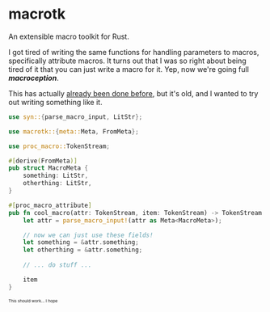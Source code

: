 # macrotk
An extensible macro toolkit for Rust.

I got tired of writing the same functions for handling parameters to macros,
specifically attribute macros. It turns out that I was so right about being
tired of it that you can just write a macro for it. Yep, now we're going full
***macroception***.

This has actually [already been done before](https://crates.io/crates/devise),
but it's old, and I wanted to try out writing something like it.

```rust
use syn::{parse_macro_input, LitStr};

use macrotk::{meta::Meta, FromMeta};

use proc_macro::TokenStream;

#[derive(FromMeta)]
pub struct MacroMeta {
    something: LitStr,
    otherthing: LitStr,
}

#[proc_macro_attribute]
pub fn cool_macro(attr: TokenStream, item: TokenStream) -> TokenStream {
    let attr = parse_macro_input!(attr as Meta<MacroMeta>);

    // now we can just use these fields!
    let something = &attr.something;
    let otherthing = &attr.something;
    
    // ... do stuff ...

    item
}
```
<span style="font-size: 8px">This should work... I hope</span>
